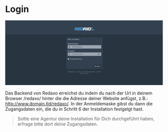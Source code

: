 # Login

![Login](/assets/v5.2.0-login.png)

Das Backend von Redaxo erreichst du indem du nach der Url in deinem Browser /redaxo/ hinter die die Adresse deiner Website anfügst, z.B.: http://www.domain.tld/redaxo/. 
In der Anmeldemaske gibst du dann die Zugangsdaten ein, die du in Schritt 6 der Installation festgelgt hast. 

> Sollte eine Agentur deine Installation für Dich durchgeführt haben, erfrage bitte dort deine Zugangsdaten. 



